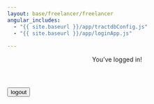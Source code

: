 ```yaml
---
layout: base/freelancer/freelancer
angular_includes:
  - "{{ site.baseurl }}/app/tractdbConfig.js"
  - "{{ site.baseurl }}/app/loginApp.js"
  
---
```


<!-- Header -->
<header>
  <div class="container">
      <div class="row">
          <div class="col-lg-12">
              <div class="intro-text">
                  <span class="skills">You've logged in!</span>
              </div>
          </div>
      </div>
  </div>
</header>

                  

<div class="container base-content" ng-app="loginApp">
    <div class="row">
    <div ng-controller="logoutController">
    <button ng-click="logout()">logout</button> 
    </div>
    </div>
</div>